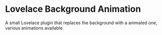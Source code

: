 # Lovelace Background Animation

A small Lovelace plugin that replaces the background with a animated one, various animations available. 